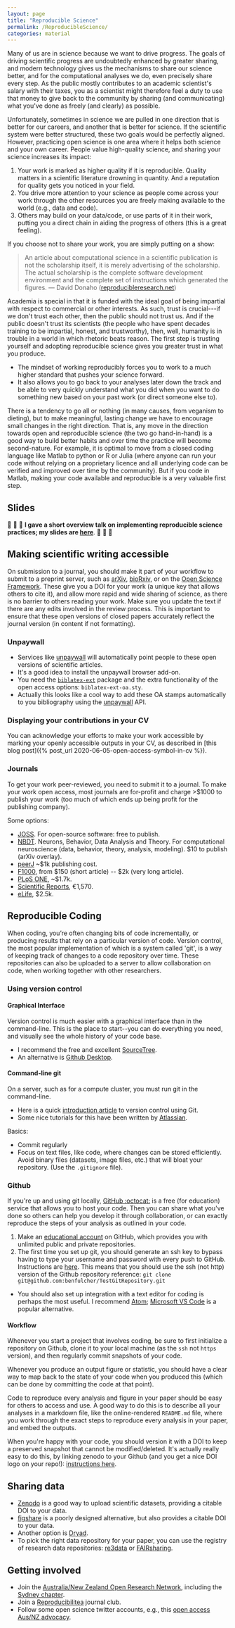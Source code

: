 ```yaml
---
layout: page
title: "Reproducible Science"
permalink: /ReproducibleScience/
categories: material
---
```


Many of us are in science because we want to drive progress.
The goals of driving scientific progress are undoubtedly enhanced by greater sharing, and modern technology gives us the mechanisms to share our science better, and for the computational analyses we do, even precisely share every step.
As the public mostly contributes to an academic scientist's salary with their taxes, you as a scientist might therefore feel a duty to use that money to give back to the community by sharing (and communicating) what you've done as freely (and clearly) as possible.

Unfortunately, sometimes in science we are pulled in one direction that is better for our careers, and another that is better for science.
If the scientific system were better structured, these two goals would be perfectly aligned.
However, practicing open science is one area where it helps both science and your own career.
People value high-quality science, and sharing your science increases its impact:
1. Your work is marked as higher quality if it is reproducible. Quality matters in a scientific literature drowning in quantity.
And a reputation for quality gets you noticed in your field.
2. You drive more attention to your science as people come across your work through the other resources you are freely making available to the world (e.g., data and code).
3. Others may build on your data/code, or use parts of it in their work, putting you a direct chain in aiding the progress of others (this is a great feeling).

If you choose not to share your work, you are simply putting on a show:

> An article about computational science in a scientific publication is not the scholarship itself, it is merely advertising of the scholarship. The actual scholarship is the complete software development environment and the complete set of instructions which generated the figures.
— David Donaho ([reproducibleresearch.net](https://reproducibleresearch.net/))

Academia is special in that it is funded with the ideal goal of being impartial with respect to commercial or other interests.
As such, trust is crucial---if we don't trust each other, then the public should not trust us.
And if the public doesn't trust its scientists (the people who have spent decades training to be impartial, honest, and trustworthy), then, well, humanity is in trouble in a world in which rhetoric beats reason.
The first step is trusting yourself and adopting reproducible science gives you greater trust in what you produce.
  - The mindset of working reproducibly forces you to work to a much higher standard that pushes your science forward.
  - It also allows you to go back to your analyses later down the track and be able to very quickly understand what you did when you want to do something new based on your past work (or direct someone else to).

There is a tendency to go all or nothing (in many causes, from veganism to dieting), but to make meaningful, lasting change we have to encourage small changes in the right direction.
That is, any move in the direction towards open and reproducible science (the two go hand-in-hand) is a good way to build better habits and over time the practice will become second-nature.
For example, it is optimal to move from a closed coding language like Matlab to python or R or Julia (where anyone can run your code without relying on a proprietary licence and all underlying code can be verified and improved over time by the community).
But if you code in Matlab, making your code available and reproducible is a very valuable first step.

## Slides

:thought_balloon: :thought_balloon: :thought_balloon:
__I gave a short overview talk on implementing reproducible science practices; my slides are [here](https://figshare.com/articles/OHBM_Australia_A_practical_guide_to_working_reproducibly/12367667)__.
:thought_balloon: :thought_balloon: :thought_balloon:

## Making scientific writing accessible

On submission to a journal, you should make it part of your workflow to submit to a preprint server, such as [arXiv](https://arxiv.org/), [bioRxiv](https://www.biorxiv.org/), or on the [Open Science Framework](https://osf.io/).
These give you a DOI for your work (a unique key that allows others to cite it), and allow more rapid and wide sharing of science, as there is no barrier to others reading your work.
Make sure you update the text if there are any edits involved in the review process.
This is important to ensure that these open versions of closed papers accurately reflect the journal version (in content if not formatting).

### Unpaywall
* Services like [unpaywall](https://unpaywall.org/) will automatically point people to these open versions of scientific articles.
* It's a good idea to install the unpaywall browser add-on.
* You need the [`biblatex-ext`](https://ctan.org/pkg/biblatex-ext) package and the extra functionality of the open access options: `biblatex-ext-oa.sty`.
* Actually this looks like a cool way to add these OA stamps automatically to you bibliography using the [unpaywall](https://unpaywall.org/) API.

### Displaying your contributions in your CV

You can acknowledge your efforts to make your work accessible by marking your openly accessible outputs in your CV, as described in [this blog post]({% post_url 2020-06-05-open-access-symbol-in-cv %}).

### Journals
To get your work peer-reviewed, you need to submit it to a journal.
To make your work open access, most journals are for-profit and charge >$1000 to publish your work (too much of which ends up being profit for the publishing company).

Some options:
* [JOSS](https://joss.theoj.org/). For open-source software: free to publish.
* [NBDT](https://nbdt.scholasticahq.com/). Neurons, Behavior, Data Analysis and Theory. For computational neuroscience (data, behavior, theory, analysis, modeling). $10 to publish (arXiv overlay).
* [peerJ](https://peerj.com/) ~$1k publishing cost.
* [F1000](https://f1000research.com/), from $150 (short article) -- $2k (very long article).
* [PLoS ONE](https://journals.plos.org/plosone/), ~$1.7k.
* [Scientific Reports](https://www.nature.com/srep/), €1,570.
* [eLife](https://elifesciences.org/), $2.5k.

## Reproducible Coding

When coding, you’re often changing bits of code incrementally, or producing results that rely on a particular version of code.
Version control, the most popular implementation of which is a system called 'git', is a way of keeping track of changes to a code repository over time.
These repositories can also be uploaded to a server to allow collaboration on code, when working together with other researchers.

### Using version control


#### Graphical Interface

Version control is much easier with a graphical interface than in the command-line.
This is the place to start--you can do everything you need, and visually see the whole history of your code base.

* I recommend the free and excellent [SourceTree](https://www.sourcetreeapp.com).
* An alternative is [Github Desktop](https://desktop.github.com).

#### Command-line git

On a server, such as for a compute cluster, you must run git in the command-line.
* Here is a quick [introduction article](http://journals.plos.org/ploscompbiol/article?id=10.1371/journal.pcbi.1004668) to version control using Git.
* Some nice tutorials for this have been written by [Atlassian](https://www.atlassian.com/git/).

Basics:
* Commit regularly
* Focus on text files, like code, where changes can be stored efficiently.
   Avoid binary files (datasets, image files, etc.) that will bloat your repository.
   (Use the `.gitignore` file).

### Github

If you're up and using git locally, [GitHub :octocat:](github.com) is a free (for education) service that allows you to host your code.
Then you can share what you've done so others can help you develop it through collaboration, or can exactly reproduce the steps of your analysis as outlined in your code.

1. Make an [educational account](https://education.github.com/benefits) on GitHub, which provides you with unlimited public and private repositories.
2. The first time you set up git, you should generate an ssh key to bypass having to type your username and password with every push to GitHub.
Instructions are [here](https://help.github.com/articles/generating-an-ssh-key/).
This means that you should use the ssh (not http) version of the Github repository reference: `git clone git@github.com:benfulcher/TestGitRepository.git`
* You should also set up integration with a text editor for coding is perhaps the most useful.
  I recommend [Atom](https://atom.io/); [Microsoft VS Code](https://code.visualstudio.com/) is a popular alternative.

#### Workflow

Whenever you start a project that involves coding, be sure to first initialize a repository on Github, clone it to your local machine (as the `ssh` not `https` version), and then regularly commit snapshots of your code.

Whenever you produce an output figure or statistic, you should have a clear way to map back to the state of your code when you produced this (which can be done by committing the code at that point).

Code to reproduce every analysis and figure in your paper should be easy for others to access and use.
A good way to do this is to describe all your analyses in a markdown file, like the online-rendered `README.md` file, where you work through the exact steps to reproduce every analysis in your paper, and embed the outputs.

When you're happy with your code, you should version it with a DOI to keep a preserved snapshot that cannot be modified/deleted.
It's actually really easy to do this, by linking zenodo to your Github (and you get a nice DOI logo on your repo!): [instructions here](https://guides.github.com/activities/citable-code/).

## Sharing data

* [Zenodo](https://zenodo.org/signup/) is a good way to upload scientific datasets, providing a citable DOI to your data.
* [figshare](https://figshare.com) is a poorly designed alternative, but also provides a citable DOI to your data.
* Another option is [Dryad](https://datadryad.org/stash).
* To pick the right data repository for your paper, you can use the registry of research data repositories: [re3data](https://www.re3data.org/) or [FAIRsharing](https://fairsharing.org/).

## Getting involved

* Join the [Australia/New Zealand Open Research Network](https://www.anzopenresearch.org/), including the [Sydney chapter](https://sydneyopenresearch.org/).
* Join a [Reproducibilitea](https://reproducibilitea.org/) journal club.
* Follow some open science twitter accounts, e.g., this [open access Aus/NZ advocacy](https://twitter.com/openaccess_anz).
